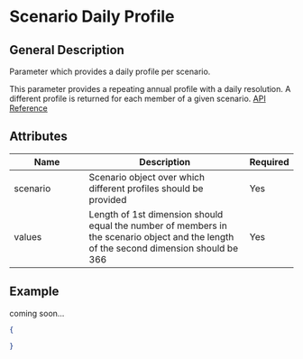 # Scenario Daily Profile

## General Description

Parameter which provides a daily profile per scenario.

This parameter provides a repeating annual profile with a daily resolution. A different profile is returned for each member of a given scenario. [API Reference](https://pywr.github.io/pywr-docs/master/api/generated/pywr.parameters.ScenarioDailyProfileParameter.html)

## Attributes

<table><thead><tr><th width="158">Name</th><th width="409">Description</th><th>Required</th></tr></thead><tbody><tr><td>scenario</td><td>Scenario object over which different profiles should be provided</td><td>Yes</td></tr><tr><td>values</td><td>Length of 1st dimension should equal the number of members in the scenario object and the length of the second dimension should be 366</td><td>Yes</td></tr></tbody></table>

## Example

coming soon...

```json
{

}
```
